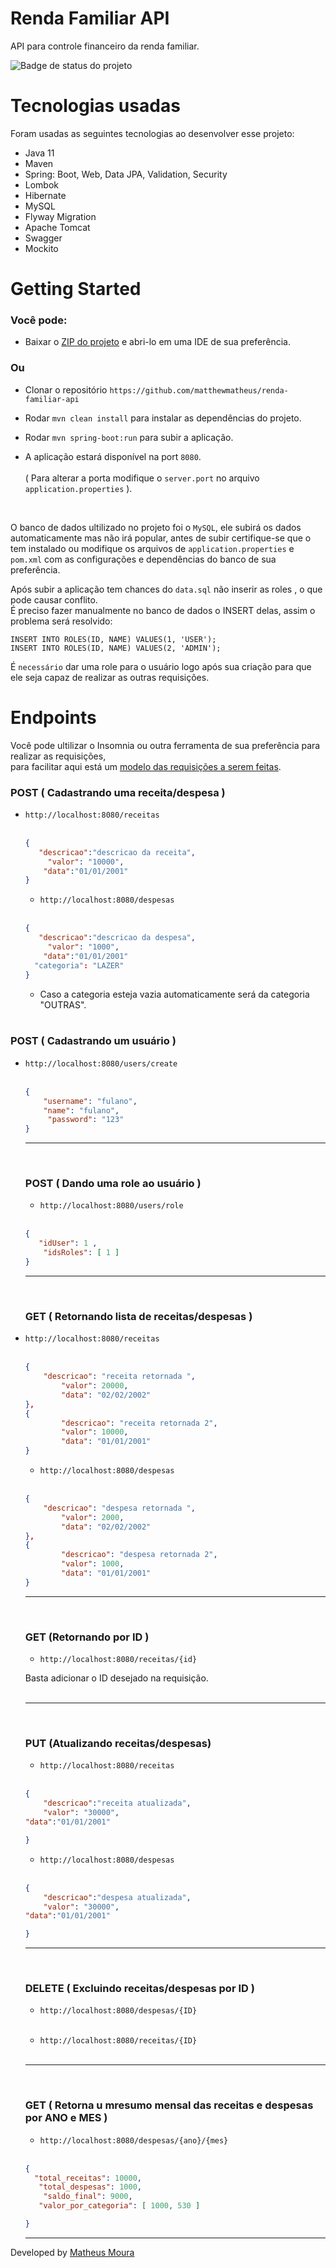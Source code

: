 # Renda Familiar API
API para controle financeiro da renda familiar.


![Badge de status do projeto](http://img.shields.io/static/v1?label=status&message=em%20construção&color=orange)

# Tecnologias usadas

Foram usadas as seguintes tecnologias ao desenvolver esse projeto:

- Java 11
- Maven
- Spring: Boot, Web, Data JPA, Validation, Security
- Lombok
- Hibernate
- MySQL
- Flyway Migration
- Apache Tomcat
- Swagger
- Mockito



# Getting Started

### Você pode: 

- Baixar o [ZIP do projeto](https://github.com/matthewmatheus/renda-familiar-api/archive/refs/heads/master.zip) e abri-lo em uma IDE de sua preferência.

### Ou

- Clonar o repositório `https://github.com/matthewmatheus/renda-familiar-api`


- Rodar `mvn clean install` para instalar as dependências do projeto.

- Rodar `mvn spring-boot:run` para subir a aplicação.

- A aplicação estará disponível na port `8080`. <br> <br>
( Para alterar a porta modifique o `server.port` no arquivo `application.properties` ).

<br> 


 O banco de dados ultilizado no projeto foi o `MySQL`, ele subirá os dados automaticamente mas não irá popular, antes de subir certifique-se que o tem instalado ou modifique os arquivos de `application.properties` e `pom.xml` com as configurações e dependências do banco de sua preferência.
 
 Após subir a aplicação tem chances do `data.sql` não inserir as roles , o que pode causar conflito. <br>
 É preciso fazer manualmente no banco de dados o INSERT delas, assim o problema será resolvido:
 
``` 
INSERT INTO ROLES(ID, NAME) VALUES(1, 'USER');
INSERT INTO ROLES(ID, NAME) VALUES(2, 'ADMIN');
```

É `necessário` dar uma role para o usuário logo após sua criação para que ele seja capaz de realizar as outras requisições.




# Endpoints

Você pode ultilizar o Insomnia ou outra ferramenta de sua preferência para realizar as requisições, <br>
para facilitar aqui está um [modelo das requisições a serem feitas](https://github.com/matthewmatheus/renda-familiar-api/blob/master/src/main/resources/Insomnia.json).



### POST ( Cadastrando uma receita/despesa )



+  `http://localhost:8080/receitas` <br/> <br>
    ```json
    {
       "descricao":"descricao da receita",
	     "valor": "10000",
     	"data":"01/01/2001"
    }
    ```
    
    
    +  `http://localhost:8080/despesas` <br/> <br>
    ```json
    {
       "descricao":"descricao da despesa",
	     "valor": "1000",
     	"data":"01/01/2001"
      "categoria": "LAZER"
    }
    ```
    
    - Caso a categoria esteja vazia automaticamente será da categoria "OUTRAS". <br> <br>


### POST ( Cadastrando um usuário )


 +  `http://localhost:8080/users/create` <br/> <br>
    ```json
    {
      	"username": "fulano",
 	    "name": "fulano",
	     "password": "123"	
    }
    ```
    
      ----------------------------------------------------------- 
      <br>
    
    ### POST ( Dando uma role ao usuário ) 
    
    
    +  `http://localhost:8080/users/role` <br/> <br>
    ```json
    {
       "idUser": 1 ,
	    "idsRoles": [ 1 ]
    }
    ```
      ----------------------------------------------------------- 
      <br>
    
    
    ### GET ( Retornando lista de receitas/despesas )
    
 +  `http://localhost:8080/receitas` <br/> <br>
    ```json
    {
       	"descricao": "receita retornada ",
	    	"valor": 20000,
	    	"data": "02/02/2002"
	},
	{
	    	"descricao": "receita retornada 2",
		    "valor": 10000,
	    	"data": "01/01/2001"
    }
    ```
    
     +  `http://localhost:8080/despesas` <br/> <br>
    ```json
    {
       	"descricao": "despesa retornada ",
	    	"valor": 2000,
	    	"data": "02/02/2002"
	},
	{
	    	"descricao": "despesa retornada 2",
		    "valor": 1000,
	    	"data": "01/01/2001"
    }
    ```
     ----------------------------------------------------------- 
     <br>
     
    ### GET (Retornando por ID )
    
    + `http://localhost:8080/receitas/{id}`
    
    Basta adicionar o ID desejado na requisição. <br> <br>
    
     ----------------------------------------------------------- 
     <br>
    
    ### PUT (Atualizando receitas/despesas)
    
     +  `http://localhost:8080/receitas` <br/> <br>
    ```json
    {
      	"descricao":"receita atualizada",
    	"valor": "30000",
   	"data":"01/01/2001"

    }
    ```
    
     +  `http://localhost:8080/despesas` <br/> <br>
    ```json
    {
      	"descricao":"despesa atualizada",
    	"valor": "30000",
   	"data":"01/01/2001"

    }
    ```
    
     ----------------------------------------------------------- 
     <br>
    
    ### DELETE ( Excluindo receitas/despesas por ID )
    
     +  `http://localhost:8080/despesas/{ID}` <br/> <br>
     
     
      +  `http://localhost:8080/receitas/{ID}` <br/> <br>
    
     
     
      ----------------------------------------------------------- 
     <br>
     
     
     ### GET ( Retorna u mresumo mensal das receitas e despesas por ANO e MES )
             
      +  `http://localhost:8080/despesas/{ano}/{mes}` <br/> <br>
    ```json
    {
      "total_receitas": 10000,
	   "total_despesas": 1000,
    	"saldo_final": 9000,
	   "valor_por_categoria": [ 1000, 530 ]

    }
    ```
     
      
     ---
Developed by [Matheus Moura](https://github.com/matthewmatheus)
    
    


